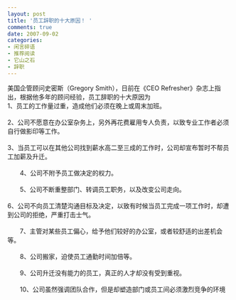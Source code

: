 ```yaml
---
layout: post
title: '员工辞职的十大原因！ '
comments: true
date: 2007-09-02
categories:
- 闲言碎语
- 推荐阅读
- 它山之石
- 辞职
---
```


<p>美国企管顾问史密斯（Gregory Smith），日前在《CEO Refresher》杂志上指出，根据他多年的顾问经验，员工辞职的十大原因为<br />1、员工的工作量过重，造成他们必须在晚上或周末加班。 <br /><br />2、公司不愿意在办公室杂务上，另外再花费雇用专人负责，以致专业工作者必须自行做影印等工作。<br /><br />3、当员工可以在其他公司找到薪水高二至三成的工作时，公司却宣布暂时不帮员工加薪及升迁。<br /><br />　　4、公司不附予员工做决定的权力。<br /><br />　　5、公司不断重整部门、转调员工职务，以及改变公司走向。 <br /><br />6、公司不向员工清楚沟通目标及决定，以致有时候当员工完成一项工作时，却遭到公司的拒绝，严重打击士气。 <br /><br />　　7、主管对某些员工偏心，给予他们较好的办公室，或者较舒适的出差机会等。<br /><br />　　8、公司搬家，迫使员工通勤时间加倍等。 <br /><br />　　9、公司升迁没有能力的员工，真正的人才却没有受到重视。 <br /><br />　　10、公司虽然强调团队合作，但是却塑造部门或员工间必须激烈竞争的环境</p>				

